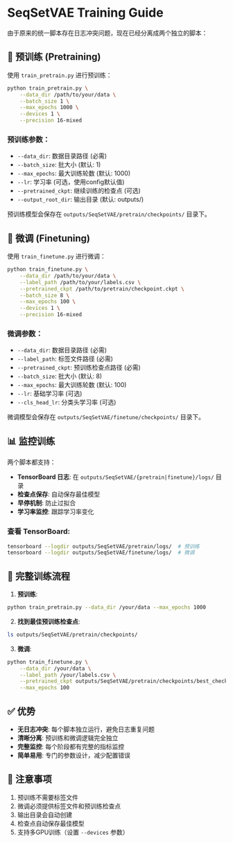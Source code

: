 # SeqSetVAE Training Guide

由于原来的统一脚本存在日志冲突问题，现在已经分离成两个独立的脚本：

## 🚀 预训练 (Pretraining)

使用 `train_pretrain.py` 进行预训练：

```bash
python train_pretrain.py \
    --data_dir /path/to/your/data \
    --batch_size 1 \
    --max_epochs 1000 \
    --devices 1 \
    --precision 16-mixed
```

### 预训练参数：
- `--data_dir`: 数据目录路径 (必需)
- `--batch_size`: 批大小 (默认: 1)
- `--max_epochs`: 最大训练轮数 (默认: 1000)
- `--lr`: 学习率 (可选，使用config默认值)
- `--pretrained_ckpt`: 继续训练的检查点 (可选)
- `--output_root_dir`: 输出目录 (默认: outputs/)

预训练模型会保存在 `outputs/SeqSetVAE/pretrain/checkpoints/` 目录下。

## 🎯 微调 (Finetuning)

使用 `train_finetune.py` 进行微调：

```bash
python train_finetune.py \
    --data_dir /path/to/your/data \
    --label_path /path/to/your/labels.csv \
    --pretrained_ckpt /path/to/pretrain/checkpoint.ckpt \
    --batch_size 8 \
    --max_epochs 100 \
    --devices 1 \
    --precision 16-mixed
```

### 微调参数：
- `--data_dir`: 数据目录路径 (必需)
- `--label_path`: 标签文件路径 (必需)
- `--pretrained_ckpt`: 预训练检查点路径 (必需)
- `--batch_size`: 批大小 (默认: 8)
- `--max_epochs`: 最大训练轮数 (默认: 100)
- `--lr`: 基础学习率 (可选)
- `--cls_head_lr`: 分类头学习率 (可选)

微调模型会保存在 `outputs/SeqSetVAE/finetune/checkpoints/` 目录下。

## 📊 监控训练

两个脚本都支持：
- **TensorBoard 日志**: 在 `outputs/SeqSetVAE/{pretrain|finetune}/logs/` 目录
- **检查点保存**: 自动保存最佳模型
- **早停机制**: 防止过拟合
- **学习率监控**: 跟踪学习率变化

### 查看 TensorBoard:
```bash
tensorboard --logdir outputs/SeqSetVAE/pretrain/logs/  # 预训练
tensorboard --logdir outputs/SeqSetVAE/finetune/logs/  # 微调
```

## 🔄 完整训练流程

1. **预训练**:
```bash
python train_pretrain.py --data_dir /your/data --max_epochs 1000
```

2. **找到最佳预训练检查点**:
```bash
ls outputs/SeqSetVAE/pretrain/checkpoints/
```

3. **微调**:
```bash
python train_finetune.py \
    --data_dir /your/data \
    --label_path /your/labels.csv \
    --pretrained_ckpt outputs/SeqSetVAE/pretrain/checkpoints/best_checkpoint.ckpt \
    --max_epochs 100
```

## ✅ 优势

- **无日志冲突**: 每个脚本独立运行，避免日志重复问题
- **清晰分离**: 预训练和微调逻辑完全独立
- **完整监控**: 每个阶段都有完整的指标监控
- **简单易用**: 专门的参数设计，减少配置错误

## 📝 注意事项

1. 预训练不需要标签文件
2. 微调必须提供标签文件和预训练检查点
3. 输出目录会自动创建
4. 检查点自动保存最佳模型
5. 支持多GPU训练（设置 `--devices` 参数）